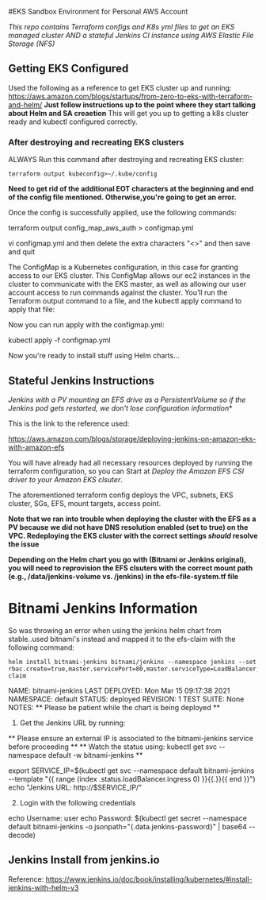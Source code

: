 #EKS Sandbox Environment for Personal AWS Account

*This repo contains Terraform configs and K8s yml files to get an EKS managed cluster AND a stateful Jenkins CI instance using AWS Elastic File Storage (NFS)*


## Getting EKS Configured

Used the following as a reference to get EKS cluster up and running:
https://aws.amazon.com/blogs/startups/from-zero-to-eks-with-terraform-and-helm/
**Just follow instructions up to the point where they start talking about Helm and SA creaetion**
This will get you up to getting a k8s cluster ready and kubectl configured correctly.


### After destroying and recreating EKS clusters
ALWAYS Run this command after destroying and recreating EKS cluster:

``terraform output kubeconfig>~/.kube/config``

**Need to get rid of the additional EOT characters at the beginning and end of the config file mentioned.  Otherwise,you're going to get an error.**

Once the config is successfully applied, use the following commands:

terraform output config_map_aws_auth > configmap.yml

vi configmap.yml and then delete the extra characters "<<EOT>>"  and then save and quit

 The ConfigMap is a Kubernetes configuration, in this case for granting access to our EKS cluster. This ConfigMap allows our ec2 instances in the cluster to communicate with the EKS master, as well as allowing our user account access to run commands against the cluster. You’ll run the Terraform output command to a file, and the kubectl apply command to apply that file:

Now you can run apply with the configmap.yml:

kubectl apply -f configmap.yml


Now you're ready to install stuff using Helm charts...

## Stateful Jenkins Instructions

*Jenkins with a PV mounting an EFS drive as a PersistentVolume so if the Jenkins pod gets restarted, we don't lose configuration information**

This is the link to the reference used:

https://aws.amazon.com/blogs/storage/deploying-jenkins-on-amazon-eks-with-amazon-efs


You will have already had all necessary resources deployed by running the terraform configuration, so you can Start at *Deploy the Amazon EFS CSI driver to your Amazon EKS clsuter*.

The aforementioned terraform config deploys the VPC, subnets, EKS cluster, SGs, EFS, mount targets, access point.  

**Note that we ran into trouble when deploying the cluster with the EFS as a PV because we did not have DNS resolution enabled (set to true) on the VPC. Redeploying the EKS cluster with the correct settings *should* resolve the issue**

**Depending on the Helm chart you go with (Bitnami or Jenkins original), you will need to reprovision the EFS clsuters with the correct mount path (e.g., /data/jenkins-volume vs. /jenkins) in the efs-file-system.tf file**

# Bitnami Jenkins Information


So was throwing an error when using the jenkins helm chart from stable..used bitnami's instead and mapped it to the efs-claim with the following command:

```
helm install bitnami-jenkins bitnami/jenkins --namespace jenkins --set rbac.create=true,master.servicePort=80,master.serviceType=LoadBalancer,persistence.existingClaim=efs-claim

```
NAME: bitnami-jenkins
LAST DEPLOYED: Mon Mar 15 09:17:38 2021
NAMESPACE: default
STATUS: deployed
REVISION: 1
TEST SUITE: None
NOTES:
** Please be patient while the chart is being deployed **

1. Get the Jenkins URL by running:

** Please ensure an external IP is associated to the bitnami-jenkins service before proceeding **
** Watch the status using: kubectl get svc --namespace default -w bitnami-jenkins **

  export SERVICE_IP=$(kubectl get svc --namespace default bitnami-jenkins --template "{{ range (index .status.loadBalancer.ingress 0) }}{{.}}{{ end }}")
  echo "Jenkins URL: http://$SERVICE_IP/"

2. Login with the following credentials

  echo Username: user
  echo Password: $(kubectl get secret --namespace default bitnami-jenkins -o jsonpath="{.data.jenkins-password}" | base64 --decode)


  ## Jenkins Install from jenkins.io

  Reference: https://www.jenkins.io/doc/book/installing/kubernetes/#install-jenkins-with-helm-v3




